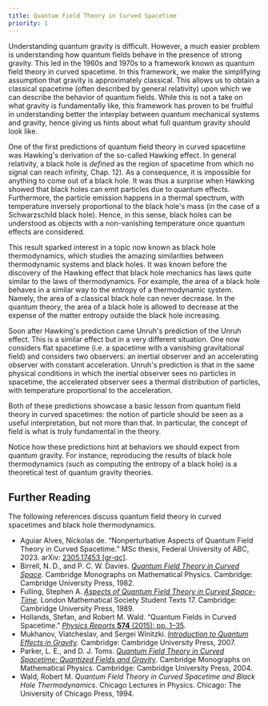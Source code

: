 ```yaml
---
title: Quantum Field Theory in Curved Spacetime
priority: 1
---
```


Understanding quantum gravity is difficult. However, a much easier problem is understanding how quantum fields behave in the presence of strong gravity. This led in the 1960s and 1970s to a framework known as quantum field theory in curved spacetime. In this framework, we make the simplifying assumption that gravity is approximately classical. This allows us to obtain a classical spacetime (often described by general relativity) upon which we can describe the behavior of quantum fields. While this is not a take on what gravity is fundamentally like, this framework has proven to be fruitful in understanding better the interplay between quantum mechanical systems and gravity, hence giving us hints about what full quantum gravity should look like. 

One of the first predictions of quantum field theory in curved spacetime was Hawking's derivation of the so-called Hawking effect. In general relativity, a black hole is _defined_ as the region of spacetime from which no signal can reach infinity, Chap. 12). As a consequence, it is impossible for anything to come out of a black hole. It was thus a surprise when Hawking showed that black holes can emit particles due to quantum effects. Furthermore, the particle emission happens in a thermal spectrum, with temperature inversely proportional to the black hole's mass (in the case of a Schwarzschild black hole). Hence, in this sense, black holes can be understood as objects with a non-vanishing temperature once quantum effects are considered.

This result sparked interest in a topic now known as black hole thermodynamics, which studies the amazing similarities between thermodynamic systems and black holes. It was known before the discovery of the Hawking effect that black hole mechanics has laws quite similar to the laws of thermodynamics. For example, the area of a black hole behaves in a similar way to the entropy of a thermodynamic system. Namely, the area of a classical black hole can never decrease. In the quantum theory, the area of a black hole is allowed to decrease at the expense of the matter entropy outside the black hole increasing.

Soon after Hawking's prediction came Unruh's prediction of the Unruh effect. This is a similar effect but in a very different situation. One now considers flat spacetime (i.e. a spacetime with a vanishing gravitational field) and considers two observers: an inertial observer and an accelerating observer with constant acceleration. Unruh's prediction is that in the same physical conditions in which the inertial observer sees no particles in spacetime, the accelerated observer sees a thermal distribution of particles, with temperature proportional to the acceleration. 

Both of these predictions showcase a basic lesson from quantum field theory in curved spacetimes: the notion of particle should be seen as a useful interpretation, but not more than that. In particular, the concept of field is what is truly fundamental in the theory.

Notice how these predictions hint at behaviors we should expect from quantum gravity. For instance, reproducing the results of black hole thermodynamics (such as computing the entropy of a black hole) is a theoretical test of quantum gravity theories.

## Further Reading
The following references discuss quantum field theory in curved spacetimes and black hole thermodynamics.
* Aguiar Alves, Níckolas de. “Nonperturbative Aspects of Quantum Field Theory in Curved Spacetime.” MSc thesis, Federal University of ABC, 2023. arXiv: [2305.17453 [gr-qc]](https://arxiv.org/abs/2305.17453).
* Birrell, N. D., and P. C. W. Davies. [_Quantum Field Theory in Curved Space_](https://doi.org/10.1017/CBO9780511622632). Cambridge Monographs on Mathematical Physics. Cambridge: Cambridge University Press, 1982.
* Fulling, Stephen A. [_Aspects of Quantum Field Theory in Curved Space-Time_](https://doi.org/10.1017/CBO9781139172073). London Mathematical Society Student Texts 17. Cambridge: Cambridge University Press, 1989. 
* Hollands, Stefan, and Robert M. Wald. “Quantum Fields in Curved Spacetime.” [_Physics Reports_ **574** (2015): pp. 1–35](https://doi.org/10.1016/j.physrep.2015.02.001).
* Mukhanov, Viatcheslav, and Sergei Winitzki. [_Introduction to Quantum Effects in Gravity_](https://doi.org/10.1017/CBO9780511809149). Cambridge: Cambridge University Press, 2007.
*  Parker, L. E., and D. J. Toms. [_Quantum Field Theory in Curved Spacetime: Quantized Fields and Gravity_](https://doi.org/10.1017/CBO9780511813924). Cambridge Monographs on Mathematical Physics. Cambridge: Cambridge University Press, 2004.
* Wald, Robert M. _Quantum Field Theory in Curved Spacetime and Black Hole Thermodynamics_. Chicago Lectures in Physics. Chicago: The University of Chicago Press, 1994.
